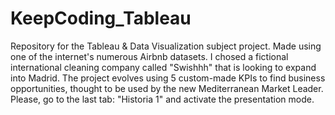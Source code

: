 # KeepCoding_Tableau
Repository for the Tableau &amp; Data Visualization subject project.
Made using one of the internet's numerous Airbnb datasets.
I chosed a fictional international cleaning company called "Swishhh" that is looking to expand into
Madrid.
The project evolves using 5 custom-made KPIs to find business opportunities, thought to be used by
the new Mediterranean Market Leader.
Please, go to the last tab: "Historia 1" and activate the presentation mode.

